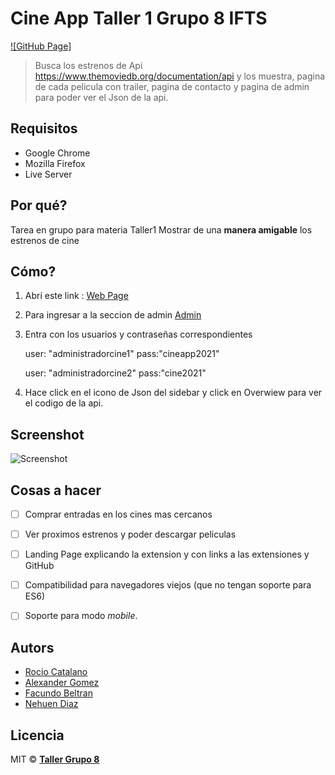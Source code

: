 # Cine App  Taller 1 Grupo 8 IFTS



[![GitHub Page]](https://nehuenld.github.io/Taller1-Grupo8/)


> Busca los estrenos de Api https://www.themoviedb.org/documentation/api y los muestra, pagina de cada pelicula con trailer, pagina de contacto y pagina de admin para poder ver el Json de la api.

## Requisitos

* Google Chrome
* Mozilla Firefox
* Live Server
## Por qué?

Tarea en grupo para materia Taller1 
Mostrar de una **manera amigable** los estrenos de cine

## Cómo?

1. Abrí este link : [Web Page](https://nehuenld.github.io/Taller1-Grupo8/)

2. Para ingresar a la seccion de admin
[Admin](https://nehuenld.github.io/Taller1-Grupo8/admin/login.html)

3. Entra con los usuarios y contraseñas correspondientes

    user: "administradorcine1"
    pass:"cineapp2021"

    user: "administradorcine2"
    pass:"cine2021"

4. Hace click en el icono de Json del sidebar y click en Overwiew para ver el codigo de la api.


## Screenshot

![Screenshot](https://i.ibb.co/PFnCFmV/imagen.png"Screenshot")

## Cosas a hacer

* [ ] Comprar entradas en los cines mas cercanos

* [ ] Ver proximos estrenos y poder descargar peliculas 

* [ ] Landing Page explicando la extension y con links a las extensiones y GitHub

* [ ] Compatibilidad para navegadores viejos (que no tengan soporte para ES6)


* [ ] Soporte para modo _mobile_. 

## Autors

* [Rocio Catalano](https://github.com/rociocatalano)
* [Alexander Gomez](https://github.com/alegomez94)
* [Facundo Beltran ](https://github.com/facubeltran)
* [Nehuen Diaz](https://github.com/Nehuenld)


## Licencia

MIT © **[Taller Grupo 8]()**